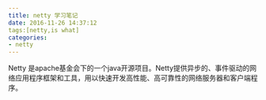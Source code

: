 ```yaml
---
title: netty 学习笔记
date: 2016-11-26 14:37:12
tags:[netty,is what]
categories: 
- netty
---
```


Netty 是apache基金会下的一个java开源项目。Netty提供异步的、事件驱动的网络应用程序框架和工具，用以快速开发高性能、高可靠性的网络服务器和客户端程序。

